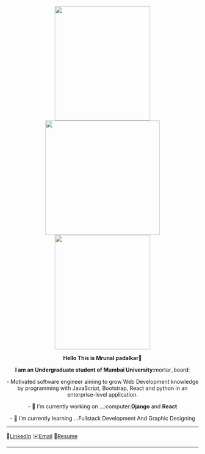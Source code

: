  
 <p align="center">
 
  <img src="https://user-images.githubusercontent.com/60320511/94155889-155da280-fe9d-11ea-8f7d-e2fe73b73521.gif" height="300" width="250"/>
  <img src="https://user-images.githubusercontent.com/60320511/94154411-797f6700-fe9b-11ea-8be3-86da96d6eab1.PNG" height="300" />
  <img src="https://user-images.githubusercontent.com/60320511/94155889-155da280-fe9d-11ea-8f7d-e2fe73b73521.gif" height="300"  width="250"/>
</p>
  
 <p align="center">
 <b>Hello This is Mrunal padalkar👋</b>
 </p>
 <p align="center">
 <strong>I am an Undergraduate student of Mumbai University</strong>:mortar_board:
 </p>
 <p align="center">
- Motivated software engineer aiming to grow Web Development knowledge by programming with JavaScript, Bootstrap, React and python in an enterprise-level application.
 </p>
  <p align="center">
 - 🔭 I’m currently working on ...:computer:<b>Django</b> and <b>React</b>
 </p>
  <p align="center">
- 🌱 I’m currently learning ...Fullstack Development And Graphic Designing
 </p><hr />
 
 :speech_balloon:[LinkedIn](https://www.linkedin.com/in/mrunal-padalkar-b64a3b19b/)  :envelope:[Email](mrunalvilas@gmail.com)   :page_with_curl:[Resume](https://mrunalvilas.github.io/)
<hr />
